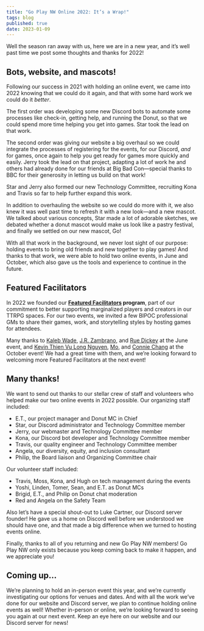 ```yaml
---
title: "Go Play NW Online 2022: It’s a Wrap!"
tags: blog
published: true
date: 2023-01-09
---
```


Well the season ran away with us, here we are in a new year, and it’s well past time we post some thoughts and thanks for 2022!

## Bots, website, and mascots!
Following our success in 2021 with holding an online event, we came into 2022 knowing that we could do it again, and that with some hard work we could do it _better_. 

The first order was developing some new Discord bots to automate some processes like check-in, getting help, and running the Donut, so that we could spend more time helping you get into games. Star took the lead on that work. 

The second order was giving our website a big overhaul so we could integrate the processes of registering for the events, for our Discord, _and_ for games, once again to help you get ready for games more quickly and easily. Jerry took the lead on that project, adapting a lot of work he and others had already done for our friends at Big Bad Con—special thanks to BBC for their generosity in letting us build on that work! 

Star and Jerry also formed our new Technology Committee, recruiting Kona and Travis so far to help further expand this work. 

In addition to overhauling the website so we could do more with it, we also knew it was well past time to refresh it with a new look—and a new mascot. We talked about various concepts, Star made a lot of adorable sketches, we debated whether a donut mascot would make us look like a pastry festival, and finally we settled on our new mascot, Go! 

With all that work in the background, we never lost sight of our purpose: holding events to bring old friends and new together to play games! And thanks to that work, we were able to hold two online events, in June and October, which also gave us the tools and experience to continue in the future.

## Featured Facilitators
In 2022 we founded our **[Featured Facilitators](/featured-facilitators/) program**, part of our commitment to better supporting marginalized players and creators in our TTRPG spaces. For our two events, we invited a few BIPOC professional GMs to share their games, work, and storytelling styles by hosting games for attendees. 

Many thanks to [Kaleb Wade](https://kalebisbelak.carrd.co/), [J.R. Zambrano](https://twitter.com/jrrmungandr), and [Rue Dickey](https://ilananight.carrd.co/) at the June event, and [Kevin Thien Vu Long Nguyen](https://ktvln.carrd.co/), [Mo](https://sirenabesos.carrd.co/), and [Connie Chang](https://byconniechang.carrd.co/) at the October event! We had a great time with them, and we’re looking forward to welcoming more Featured Facilitators at the next event!

## Many thanks!
We want to send out thanks to our stellar crew of staff and volunteers who helped make our two online events in 2022 possible. Our organizing staff included:
* E.T., our project manager and Donut MC in Chief
* Star, our Discord administrator and Technology Committee member
* Jerry, our webmaster and Technology Committee member
* Kona, our Discord bot developer and Technology Committee member
* Travis, our quality engineer and Technology Committee member
* Angela, our diversity, equity, and inclusion consultant
* Philip, the Board liaison and Organizing Committee chair

Our volunteer staff included:
* Travis, Moss, Kona, and Hugh on tech management during the events
* Yoshi, Linden, Tomer, Sean, and E.T. as Donut MCs
* Brigid, E.T., and Philip on Donut chat moderation
* Red and Angela on the Safety Team

Also let’s have a special shout-out to Luke Cartner, our Discord server founder! He gave us a home on Discord well before we understood we should have one, and that made a big difference when we turned to hosting events online.

Finally, thanks to all of you returning and new Go Play NW members! Go Play NW only exists because you keep coming back to make it happen, and we appreciate you! 

## Coming up…
We’re planning to hold an in-person event this year, and we’re currently investigating our options for venues and dates. And with all the work we’ve done for our website and Discord server, we plan to continue holding online events as well! Whether in-person or online, we’re looking forward to seeing you again at our next event. Keep an eye here on our website and our Discord server for news! 
